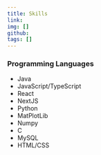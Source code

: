 ```yaml
---
title: Skills
link: 
img: []
github: 
tags: []
---
```


### Programming Languages
* Java
* JavaScript/TypeScript
* React
* NextJS
* Python
* MatPlotLib
* Numpy
* C
* MySQL
* HTML/CSS